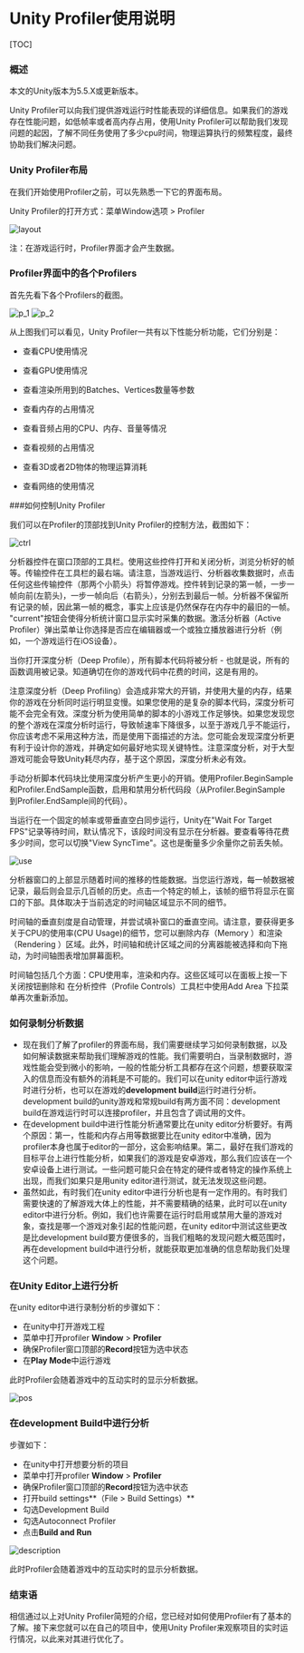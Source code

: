 # Unity Profiler使用说明  

[TOC]

### 概述  

本文的Unity版本为5.5.X或更新版本。  

Unity Profiler可以向我们提供游戏运行时性能表现的详细信息。如果我们的游戏存在性能问题，如低帧率或者高内存占用，使用Unity Profiler可以帮助我们发现问题的起因，了解不同任务使用了多少cpu时间，物理运算执行的频繁程度，最终协助我们解决问题。  



### Unity Profiler布局

在我们开始使用Profiler之前，可以先熟悉一下它的界面布局。

Unity Profiler的打开方式：菜单Window选项 > Profiler

![layout](layout.jpg)

注：在游戏运行时，Profiler界面才会产生数据。

### Profiler界面中的各个Profilers

首先先看下各个Profilers的截图。

![p_1](Profilers_1.jpg) ![p_2](Profilers_2.jpg)

从上图我们可以看见，Unity Profiler一共有以下性能分析功能，它们分别是：

- 查看CPU使用情况

- 查看GPU使用情况

- 查看渲染所用到的Batches、Vertices数量等参数

- 查看内存的占用情况

- 查看音频占用的CPU、内存、音量等情况

- 查看视频的占用情况

- 查看3D或者2D物体的物理运算消耗

- 查看网络的使用情况

###如何控制Unity Profiler

我们可以在Profiler的顶部找到Unity Profiler的控制方法，截图如下：

![ctrl](control.jpg)

分析器控件在窗口顶部的工具栏。使用这些控件打开和关闭分析，浏览分析好的帧等。传输控件在工具栏的最右端。请注意，当游戏运行、分析器收集数据时，点击任何这些传输控件（那两个小箭头）将暂停游戏。控件转到记录的第一帧，一步一帧向前(左箭头)，一步一帧向后（右箭头），分别去到最后一帧。分析器不保留所有记录的帧，因此第一帧的概念，事实上应该是仍然保存在内存中的最旧的一帧。 "current"按钮会使得分析统计窗口显示实时采集的数据。激活分析器（Active Profiler）弹出菜单让你选择是否应在编辑器或一个或独立播放器进行分析（例如，一个游戏运行在iOS设备）。

当你打开深度分析（Deep Profile），所有脚本代码将被分析 - 也就是说，所有的函数调用被记录。知道确切在你的游戏代码中花费的时间，这是有用的。

注意深度分析（Deep Profiling）会造成非常大的开销，并使用大量的内存，结果你的游戏在分析同时运行明显变慢。如果您使用的是复杂的脚本代码，深度分析可能不会完全有效。深度分析为使用简单的脚本的小游戏工作足够快。如果您发现您的整个游戏在深度分析时运行，导致帧速率下降很多，以至于游戏几乎不能运行，你应该考虑不采用这种方法，而是使用下面描述的方法。您可能会发现深度分析更有利于设计你的游戏，并确定如何最好地实现关键特性。注意深度分析，对于大型游戏可能会导致Unity耗尽内存，基于这个原因，深度分析未必有效。

手动分析脚本代码块比使用深度分析产生更小的开销。使用Profiler.BeginSample和Profiler.EndSample函数，启用和禁用分析代码段（从Profiler.BeginSample 到Profiler.EndSample间的代码）。

当运行在一个固定的帧率或带垂直空白同步运行，Unity在"Wait For Target FPS"记录等待时间，默认情况下，该段时间没有显示在分析器。要查看等待花费多少时间，您可以切换"View SyncTime"。这也是衡量多少余量你之前丢失帧。

![use](use.jpg)

分析器窗口的上部显示随着时间的推移的性能数据。当您运行游戏，每一帧数据被记录，最后则会显示几百帧的历史。点击一个特定的帧上，该帧的细节将显示在窗口的下部。具体取决于当前选定的时间轴区域显示不同的细节。

时间轴的垂直刻度是自动管理，并尝试填补窗口的垂直空间。请注意，要获得更多关于CPU的使用率(CPU Usage)的细节，您可以删除内存（Memory ）和渲染（Rendering ）区域。此外，时间轴和统计区域之间的分离器能被选择和向下拖动，为时间轴图表增加屏幕面积。

时间轴包括几个方面：CPU使用率，渲染和内存。这些区域可以在面板上按一下关闭按钮删除和 在分析控件（Profile Controls）工具栏中使用Add Area 下拉菜单再次重新添加。

### 如何录制分析数据

- 现在我们了解了profiler的界面布局，我们需要继续学习如何录制数据，以及如何解读数据来帮助我们理解游戏的性能。我们需要明白，当录制数据时，游戏性能会受到微小的影响，一般的性能分析工具都存在这个问题，想要获取深入的信息而没有额外的消耗是不可能的。我们可以在unity editor中运行游戏时进行分析，也可以在游戏的**development build**运行时进行分析。development build的unity游戏和常规build有两方面不同：development build在游戏运行时可以连接profiler，并且包含了调试用的文件。
- 在development build中进行性能分析通常要比在unity editor分析要好。有两个原因：第一，性能和内存占用等数据要比在unity editor中准确，因为profiler本身也属于editor的一部分，这会影响结果。第二，最好在我们游戏的目标平台上进行性能分析，如果我们的游戏是安卓游戏，那么我们应该在一个安卓设备上进行测试。一些问题可能只会在特定的硬件或者特定的操作系统上出现，而我们如果只是用unity editor进行测试，就无法发现这些问题。
- 虽然如此，有时我们在unity editor中进行分析也是有一定作用的。有时我们需要快速的了解游戏大体上的性能，并不需要精确的结果，此时可以在unity editor中进行分析。例如，我们也许需要在运行时启用或禁用大量的游戏对象，查找是哪一个游戏对象引起的性能问题，在unity editor中测试这些更改是比development build要方便很多的，当我们粗略的发现问题大概范围时，再在development build中进行分析，就能获取更加准确的信息帮助我们处理这个问题。

### 在Unity Editor上进行分析

在unity editor中进行录制分析的步骤如下：

- 在unity中打开游戏工程
- 菜单中打开profiler **Window** > **Profiler**
- 确保Profiler窗口顶部的**Record**按钮为选中状态
- 在**Play Mode**中运行游戏

此时Profiler会随着游戏中的互动实时的显示分析数据。

![pos](pos.jpg)

### 在development Build中进行分析

步骤如下：

- 在unity中打开想要分析的项目
- 菜单中打开profiler **Window** > **Profiler**
- 确保Profiler窗口顶部的**Record**按钮为选中状态
- 打开build settings**（File > Build Settings）**
- 勾选Development Build
- 勾选Autoconnect Profiler
- 点击**Build and Run**

![description](build.jpg)

此时Profiler会随着游戏中的互动实时的显示分析数据。

### 结束语

相信通过以上对Unity Profiler简短的介绍，您已经对如何使用Profiler有了基本的了解。接下来您就可以在自己的项目中，使用Unity Profiler来观察项目的实时运行情况，以此来对其进行优化了。